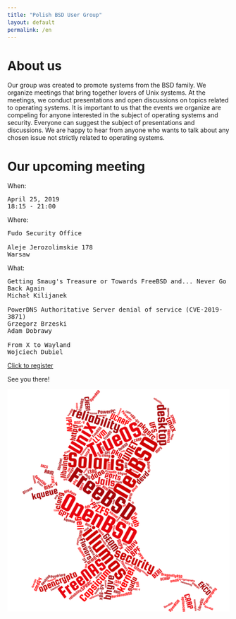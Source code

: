 ```yaml
---
title: "Polish BSD User Group"
layout: default
permalink: /en
---
```

<h1>About us</h1>
<p>Our group was created to promote systems from the BSD family. We organize meetings that bring together lovers of Unix systems. At the meetings, we conduct presentations and open discussions on topics related to operating systems. It is important to us that the events we organize are compeling for anyone interested in the subject of operating systems and security. Everyone can suggest the subject of presentations and discussions. We are happy to hear from anyone who wants to talk about any chosen issue not strictly related to operating systems.</p>

<h1>Our upcoming meeting</h1>

When:
<pre>
April 25, 2019
18:15 - 21:00
</pre>
Where:
<pre>
Fudo Security Office

Aleje Jerozolimskie 178
Warsaw
</pre>
What:
<pre style="white-space: pre-wrap;">
Getting Smaug's Treasure or Towards FreeBSD and... Never Go Back Again
Michał Kilijanek

PowerDNS Authoritative Server denial of service (CVE-2019-3871)
Grzegorz Brzeski
Adam Dobrawy

From X to Wayland
Wojciech Dubiel
</pre>

<a href="/registration">Click to register</a>

See you there!

![Topics](bsd-words-cloud.png)
